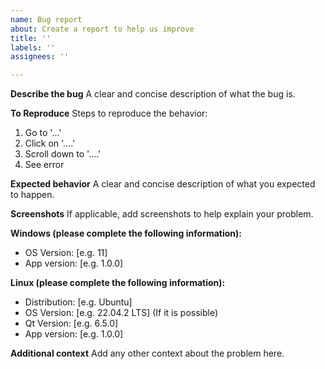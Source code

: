 ```yaml
---
name: Bug report
about: Create a report to help us improve
title: ''
labels: ''
assignees: ''

---
```


**Describe the bug**
A clear and concise description of what the bug is.

**To Reproduce**
Steps to reproduce the behavior:
1. Go to '...'
2. Click on '....'
3. Scroll down to '....'
4. See error

**Expected behavior**
A clear and concise description of what you expected to happen.

**Screenshots**
If applicable, add screenshots to help explain your problem.

**Windows (please complete the following information):**
 - OS Version: [e.g. 11]
 - App version: [e.g. 1.0.0]
 
 **Linux (please complete the following information):**
 - Distribution: [e.g. Ubuntu]
 - OS Version: [e.g. 22.04.2 LTS] (If it is possible)
 - Qt Version: [e.g. 6.5.0]
 - App version: [e.g. 1.0.0]

**Additional context**
Add any other context about the problem here.
